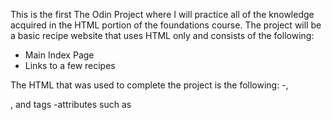 This is the first The Odin Project where I will practice all of the knowledge acquired in the HTML portion of the foundations course. The project will be a basic recipe website that uses HTML only and consists of the following:
- Main Index Page
- Links to a few recipes

The HTML that was used to complete the project is the following:
-<h>,<p>, and <a> tags
-attributes such as <href>
